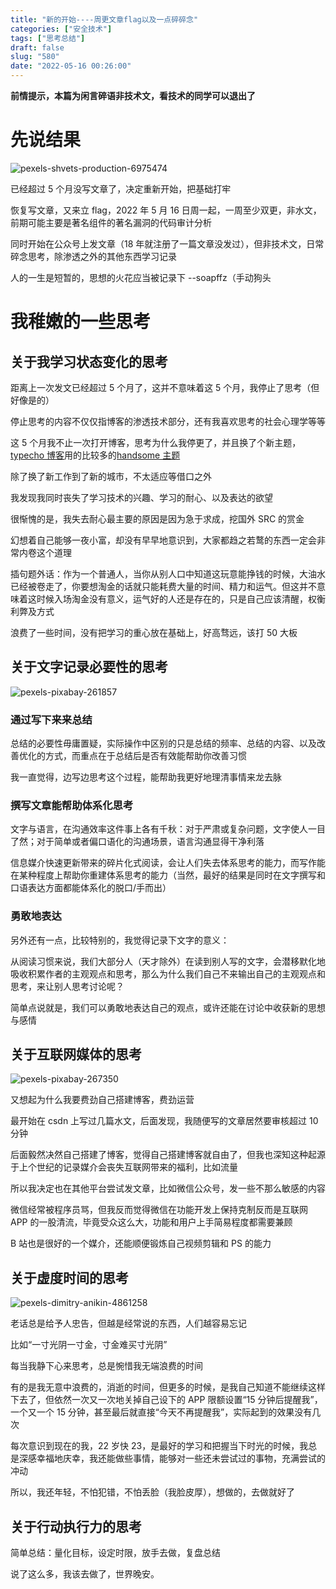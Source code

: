 ```yaml
---
title: "新的开始----周更文章flag以及一点碎碎念"
categories: ["安全技术"]
tags: ["思考总结"]
draft: false
slug: "580"
date: "2022-05-16 00:26:00"
---
```


**前情提示，本篇为闲言碎语非技术文，看技术的同学可以退出了**

# 先说结果

![pexels-shvets-production-6975474](https://img.soapffz.com/archives_img/2022/05/16/pexels-shvets-production-6975474.jpg)

已经超过 5 个月没写文章了，决定重新开始，把基础打牢

恢复写文章，又来立 flag，2022 年 5 月 16 日周一起，一周至少双更，非水文，前期可能主要是著名组件的著名漏洞的代码审计分析

同时开始在公众号上发文章（18 年就注册了一篇文章没发过），但非技术文，日常碎念思考，除渗透之外的其他东西学习记录

人的一生是短暂的，思想的火花应当被记录下 --soapffz（手动狗头

# 我稚嫩的一些思考

## 关于我学习状态变化的思考

距离上一次发文已经超过 5 个月了，这并不意味着这 5 个月，我停止了思考（但好像是的）

停止思考的内容不仅仅指博客的渗透技术部分，还有我喜欢思考的社会心理学等等

这 5 个月我不止一次打开博客，思考为什么我停更了，并且换了个新主题，[typecho 博客](http://typecho.org/)用的比较多的[handsome 主题](https://www.ihewro.com/archives/489/)

除了换了新工作到了新的城市，不太适应等借口之外

我发现我同时丧失了学习技术的兴趣、学习的耐心、以及表达的欲望

很惭愧的是，我失去耐心最主要的原因是因为急于求成，挖国外 SRC 的赏金

幻想着自己能够一夜小富，却没有早早地意识到，大家都趋之若鹜的东西一定会非常内卷这个道理

插句题外话：作为一个普通人，当你从别人口中知道这玩意能挣钱的时候，大油水已经被卷走了，你要想淘金的话就只能耗费大量的时间、精力和运气。但这并不意味着这时候入场淘金没有意义，运气好的人还是存在的，只是自己应该清醒，权衡利弊及方式

浪费了一些时间，没有把学习的重心放在基础上，好高骛远，该打 50 大板

## 关于文字记录必要性的思考

![pexels-pixabay-261857](https://img.soapffz.com/archives_img/2022/05/16/pexels-pixabay-261857.jpg)

### 通过写下来来总结

总结的必要性毋庸置疑，实际操作中区别的只是总结的频率、总结的内容、以及改善优化的方式，而重点在于总结后是否有效能帮助你改善习惯

我一直觉得，边写边思考这个过程，能帮助我更好地理清事情来龙去脉

### 撰写文章能帮助体系化思考

文字与语言，在沟通效率这件事上各有千秋：对于严肃或复杂问题，文字使人一目了然；对于简单或者偏口语化的沟通场景，语言沟通显得干净利落

信息媒介快速更新带来的碎片化式阅读，会让人们失去体系思考的能力，而写作能在某种程度上帮助你重建体系思考的能力（当然，最好的结果是同时在文字撰写和口语表达方面都能体系化的脱口/手而出）

### 勇敢地表达

另外还有一点，比较特别的，我觉得记录下文字的意义：

从阅读习惯来说，我们大部分人（天才除外）在读到别人写的文字，会潜移默化地吸收积累作者的主观观点和思考，那么为什么我们自己不来输出自己的主观观点和思考，来让别人思考讨论呢？

简单点说就是，我们可以勇敢地表达自己的观点，或许还能在讨论中收获新的思想与感情

## 关于互联网媒体的思考

![pexels-pixabay-267350](https://img.soapffz.com/archives_img/2022/05/16/pexels-pixabay-267350.jpg)

又想起为什么我要费劲自己搭建博客，费劲运营

最开始在 csdn 上写过几篇水文，后面发现，我随便写的文章居然要审核超过 10 分钟

后面毅然决然自己搭建了博客，觉得自己搭建博客就自由了，但我也深知这种起源于上个世纪的记录媒介会丧失互联网带来的福利，比如流量

所以我决定也在其他平台尝试发文章，比如微信公众号，发一些不那么敏感的内容

微信经常被程序员骂，但我反而觉得微信在功能开发上保持克制反而是互联网 APP 的一股清流，毕竟受众这么大，功能和用户上手简易程度都需要兼顾

B 站也是很好的一个媒介，还能顺便锻炼自己视频剪辑和 PS 的能力

## 关于虚度时间的思考

![pexels-dimitry-anikin-4861258](https://img.soapffz.com/archives_img/2022/05/16/pexels-dimitry-anikin-4861258.jpg)

老话总是给予人忠告，但越是经常说的东西，人们越容易忘记

比如“一寸光阴一寸金，寸金难买寸光阴”

每当我静下心来思考，总是惋惜我无端浪费的时间

有的是我无意中浪费的，消逝的时间，但更多的时候，是我自己知道不能继续这样下去了，但依然一次又一次地关掉自己设下的 APP 限额设置“15 分钟后提醒我”，一个又一个 15 分钟，甚至最后就直接“今天不再提醒我”，实际起到的效果没有几次

每次意识到现在的我，22 岁快 23，是最好的学习和把握当下时光的时候，我总是深感幸福地庆幸，我还能做些事情，能够对一些还未尝试过的事物，充满尝试的冲动

所以，我还年轻，不怕犯错，不怕丢脸（我脸皮厚），想做的，去做就好了

## 关于行动执行力的思考

简单总结：量化目标，设定时限，放手去做，复盘总结

说了这么多，我该去做了，世界晚安。
